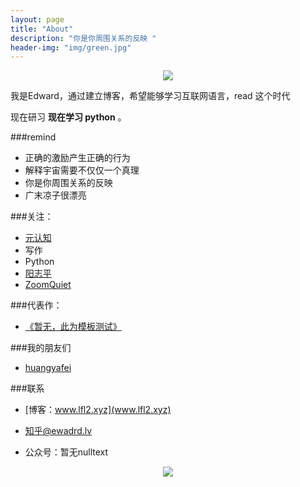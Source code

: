```yaml
---
layout: page
title: "About"
description: "你是你周围关系的反映 "
header-img: "img/green.jpg"
---
```



<center>
    <p><img src="http://7xlfkx.com1.z0.glb.clouddn.com/white2.jpg" align="center"></p>
</center>

我是Edward，通过建立博客，希望能够学习互联网语言，read 这个时代

现在研习 **现在学习 python** 。

###remind


- 正确的激励产生正确的行为
- 解释宇宙需要不仅仅一个真理
- 你是你周围关系的反映
- 广末凉子很漂亮



###关注：


- [元认知](http://www.mesule.com/)
- 写作
- Python
- [阳志平](http://www.yangzhiping.com/)
- [ZoomQuiet](http://blog.zoomquiet.io/)




###代表作：

- [《暂无，此为模板测试》](http://cnfeat.com/blog/2015/05/22/a-24-chinese-fonts/)



###我的朋友们

- [huangyafei](http://huangyafei.com)


###联系

- [博客：www.lfl2.xyz](www.lfl2.xyz)

- [知乎@ewadrd.lv](http://www.zhihu.com/people/yinsi)

- 公众号：暂无nulltext


<center>
    <p><img src="http://i173.photobucket.com/albums/w63/cnfeat/2015-08-29-2_zpsqj7po8eo.png" align="center"></p>
</center>






